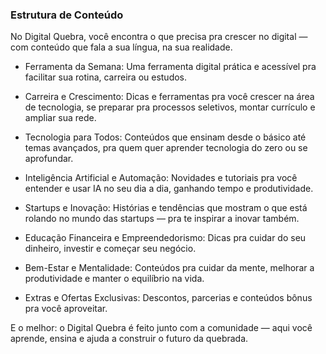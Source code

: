### Estrutura de Conteúdo
No Digital Quebra, você encontra o que precisa pra crescer no digital — com conteúdo que fala a sua língua, na sua realidade.

- Ferramenta da Semana:
Uma ferramenta digital prática e acessível pra facilitar sua rotina, carreira ou estudos.

- Carreira e Crescimento:
Dicas e ferramentas pra você crescer na área de tecnologia, se preparar pra processos seletivos, montar currículo e ampliar sua rede.

- Tecnologia para Todos:
Conteúdos que ensinam desde o básico até temas avançados, pra quem quer aprender tecnologia do zero ou se aprofundar.

- Inteligência Artificial e Automação:
Novidades e tutoriais pra você entender e usar IA no seu dia a dia, ganhando tempo e produtividade.

- Startups e Inovação:
Histórias e tendências que mostram o que está rolando no mundo das startups — pra te inspirar a inovar também.

- Educação Financeira e Empreendedorismo:
Dicas pra cuidar do seu dinheiro, investir e começar seu negócio.

- Bem-Estar e Mentalidade:
Conteúdos pra cuidar da mente, melhorar a produtividade e manter o equilíbrio na vida.

- Extras e Ofertas Exclusivas:
Descontos, parcerias e conteúdos bônus pra você aproveitar.

E o melhor: o Digital Quebra é feito junto com a comunidade — aqui você aprende, ensina e ajuda a construir o futuro da quebrada.
